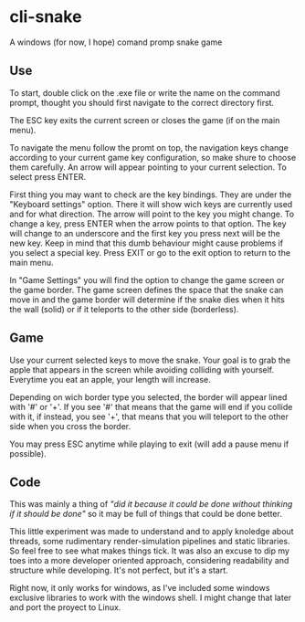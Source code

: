 # cli-snake

A windows (for now, I hope) comand promp snake game

## Use

To start, double click on the .exe file or write the name on the command prompt,
thought you should first navigate to the correct directory first.

The ESC key exits the current screen or closes the game (if on the main menu).

To navigate the menu follow the promt on top, the navigation keys change according
to your current game key configuration, so make shure to choose them carefully.
An arrow will appear pointing to your current selection. To select press ENTER.

First thing you may want to check are the key bindings. They are under the
"Keyboard settings" option. There it will show wich keys are currently used and for
what direction. The arrow will point to the key you might change. To change a key,
press ENTER when the arrow points to that option. The key will change to an
underscore and the first key you press next will be the new key. Keep in mind that
this dumb behaviour might cause problems if you select a special key. Press EXIT
or go to the exit option to return to the main menu.

In "Game Settings" you will find the option to change the game screen or the game
border. The game screen defines the space that the snake can move in and the game
border will determine if the snake dies when it hits the wall (solid) or if it
teleports to the other side (borderless).

## Game

Use your current selected keys to move the snake. Your goal is to grab the apple
that appears in the screen while avoiding colliding with yourself. Everytime you
eat an apple, your length will increase.

Depending on wich border type you selected, the border will appear lined with
'#' or '+'. If you see '#' that means that the game will end if you collide with
it, if instead, you see '+', that means that you will teleport to the other side
when you cross the border.

You may press ESC anytime while playing to exit (will add a pause menu if possible).

## Code

This was mainly a thing of _"did it because it could be done without thinking if it
should be done"_ so it may be full of things that could be done better.

This little experiment was made to understand and to apply knoledge about threads, some
rudimentary render-simulation pipelines and static libraries. So feel free to see what makes things tick.
It was also an excuse to dip my toes into a more developer oriented approach, considering
readability and structure while developing. It's not perfect, but it's a start.

Right now, it only works for windows, as I've included some windows exclusive libraries to
work with the windows shell. I might change that later and port the proyect to Linux.
